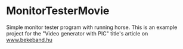 MonitorTesterMovie
==================

Simple monitor tester program with running horse.
This is an example project for the "Video generator with PIC" title's article on www.bekeband.hu
